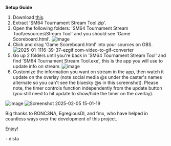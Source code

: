 **Setup Guide**
1. Download [this](https://github.com/dista64/SM64-Tournament-Stream-Tool/releases/tag/Timer).
2. Extract 'SM64 Tournament Stream Tool.zip'.
3. Open the following folders: 'SM64 Tournament Stream Tool\resources\Stream Tool' and you should see 'Game Scoreboard.html'. ![image](https://github.com/user-attachments/assets/7b4500de-fb1d-42d0-8100-9adcd7df11b6)
4. Click and drag 'Game Scoreboard.html' into your sources on OBS. ![2025-01-1116-39-37-ezgif com-video-to-gif-converter](https://github.com/user-attachments/assets/1545bdd3-8e01-4d29-9346-d2d5a5332ab0)
5. Go up 2 folders until you're back in 'SM64 Tournament Stream Tool' and find 'SM64 Tournament Stream Tool.exe', this is the app you will use to update info on stream. ![image](https://github.com/user-attachments/assets/1e58eed1-9931-4263-8093-45759735ce29)
6. Customize the information you want on stream in the app, then watch it update on the overlay (note social media @s under the caster's names alternate so you can't see the bluesky @s in this screenshot). Please note, the timer controls function independently from the update button (you still need to hit update to show/hide the timer on the overlay).
   
  ![image](https://github.com/user-attachments/assets/3bba1f1f-0706-45b0-b8df-dfbc6faac0d2) ![Screenshot 2025-02-05 15-01-19](https://github.com/user-attachments/assets/4e5bc912-f388-4172-912d-c44b8faf0b68)


Big thanks to RONC3NA, EgregiousDI, and fmx, who have helped in countless ways over the development of this project.

Enjoy!

\- dista
